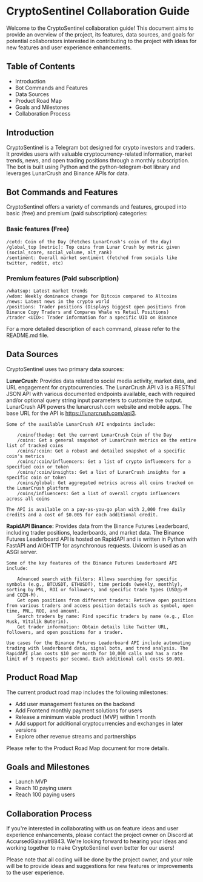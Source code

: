 # CryptoSentinel Collaboration Guide

Welcome to the CryptoSentinel collaboration guide! This document aims to provide an overview of the project, its features, data sources, and goals for potential collaborators interested in contributing to the project with ideas for new features and user experience enhancements.

## Table of Contents

- Introduction
- Bot Commands and Features
- Data Sources
- Product Road Map
- Goals and Milestones
- Collaboration Process

## Introduction

CryptoSentinel is a Telegram bot designed for crypto investors and traders. It provides users with valuable cryptocurrency-related information, market trends, news, and open trading positions through a monthly subscription. The bot is built using Python and the python-telegram-bot library and leverages LunarCrush and Binance APIs for data.

## Bot Commands and Features

CryptoSentinel offers a variety of commands and features, grouped into basic (free) and premium (paid subscription) categories:


### Basic features (Free)

    /cotd: Coin of the Day (Fetches LunarCrush's coin of the day)
    /global_top [metric]: Top coins from Lunar Crush by metric given (social_score, social_volume, alt_rank)
    /sentiment: Overall market sentiment (fetched from socials like twitter, reddit, etc)

### Premium features (Paid subscription)

    /whatsup: Latest market trends
    /wdom: Weekly dominance change for Bitcoin compared to Altcoins
    /news: Latest news in the crypto world
    /positions: Trader positions (Displays biggest open positions from Binance Copy Traders and Compares Whale vs Retail Positions)
    /trader <UID>: Trader information for a specific UID on Binance

For a more detailed description of each command, please refer to the README.md file.

## Data Sources
CryptoSentinel uses two primary data sources:

**LunarCrush**:
    Provides data related to social media activity, market data, and URL engagement for cryptocurrencies. The LunarCrush API v3 is a RESTful JSON API with various documented endpoints available, each with required and/or optional query string input parameters to customize the output. LunarCrush API powers the lunarcrush.com website and mobile apps. The base URL for the API is https://lunarcrush.com/api3.

    Some of the available LunarCrush API endpoints include:

        /coinoftheday: Get the current LunarCrush Coin of the Day
        /coins: Get a general snapshot of LunarCrush metrics on the entire list of tracked coins
        /coins/:coin: Get a robust and detailed snapshot of a specific coin's metrics
        /coins/:coin/influencers: Get a list of crypto influencers for a specified coin or token
        /coins/:coin/insights: Get a list of LunarCrush insights for a specific coin or token
        /coins/global: Get aggregated metrics across all coins tracked on the LunarCrush platform
        /coins/influencers: Get a list of overall crypto influencers across all coins

    The API is available on a pay-as-you-go plan with 2,000 free daily credits and a cost of $0.005 for each additional credit.

**RapidAPI Binance:**
    Provides data from the Binance Futures Leaderboard, including trader positions, leaderboards, and market data. The Binance Futures Leaderboard API is hosted on RapidAPI and is written in Python with FastAPI and AIOHTTP for asynchronous requests. Uvicorn is used as an ASGI server.

    Some of the key features of the Binance Futures Leaderboard API include:

        Advanced search with filters: Allows searching for specific symbols (e.g., BTCUSDT, ETHUSDT), time periods (weekly, monthly), sorting by PNL, ROI or followers, and specific trade types (USDⓈ-M and COIN-M).
        Get open positions from different traders: Retrieve open positions from various traders and access position details such as symbol, open time, PNL, ROI, and amount.
        Search traders by name: Find specific traders by name (e.g., Elon Musk, Vitalik Buterin).
        Get trader information: Obtain details like Twitter URL, followers, and open positions for a trader.

    Use cases for the Binance Futures Leaderboard API include automating trading with leaderboard data, signal bots, and trend analysis. The RapidAPI plan costs $10 per month for 10,000 calls and has a rate limit of 5 requests per second. Each additional call costs $0.001.

## Product Road Map

The current product road map includes the following milestones:

- Add user management features on the backend
- Add Frontend monthly payment solutions for users
- Release a minimum viable product (MVP) within 1 month
- Add support for additional cryptocurrencies and exchanges in later versions
- Explore other revenue streams and partnerships

Please refer to the Product Road Map document for more details.

## Goals and Milestones

- Launch MVP
- Reach 10 paying users
- Reach 100 paying users

## Collaboration Process

If you're interested in collaborating with us on feature ideas and user experience enhancements, please contact the project owner on Discord at AccursedGalaxy#8843. We're looking forward to hearing your ideas and working together to make CryptoSentinel even better for our users!

Please note that all coding will be done by the project owner, and your role will be to provide ideas and suggestions for new features or improvements to the user experience.